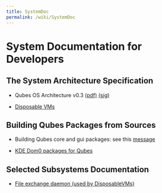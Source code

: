 ```yaml
---
title: SystemDoc
permalink: /wiki/SystemDoc
---
```


System Documentation for Developers
===================================

The System Architecture Specification
-------------------------------------

-   Qubes OS Architecture v0.3 [​(pdf)](http://www.qubes-os.org/files/doc/arch-spec-0.3.pdf) [​(sig)](http://www.qubes-os.org/files/doc/arch-spec-0.3.pdf.sig)

-   [​Disposable VMs](http://theinvisiblethings.blogspot.com/2010/06/disposable-vms.html)

Building Qubes Packages from Sources
------------------------------------

-   Building Qubes core and gui packages: see this [​message](https://groups.google.com/group/qubes-devel/browse_thread/thread/710f725713cc7e8a#)

-   [KDE Dom0 packages for Qubes](/wiki/KdeDom0)

Selected Subsystems Documentation
---------------------------------

-   [File exchange daemon (used by DisposableVMs)](/wiki/Qfileexchgd)

